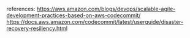 





references:
https://aws.amazon.com/blogs/devops/scalable-agile-development-practices-based-on-aws-codecommit/
https://docs.aws.amazon.com/codecommit/latest/userguide/disaster-recovery-resiliency.html